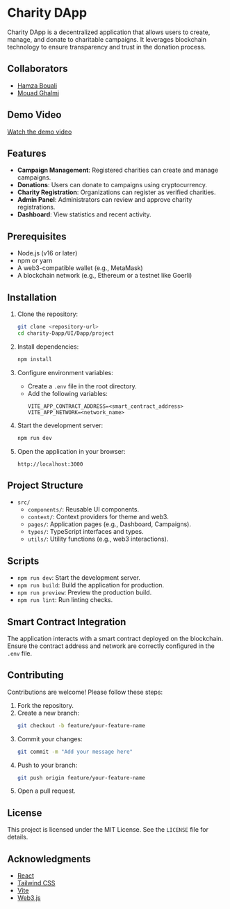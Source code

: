 # Charity DApp

Charity DApp is a decentralized application that allows users to create, manage, and donate to charitable campaigns. It leverages blockchain technology to ensure transparency and trust in the donation process.

## Collaborators
   - [Hamza Bouali](https://github.com/Hamza-Bouali)
   - [Mouad Ghalmi](https://github.com/Viole089)

## Demo Video

[Watch the demo video](demo-video.webm)


## Features

- **Campaign Management**: Registered charities can create and manage campaigns.
- **Donations**: Users can donate to campaigns using cryptocurrency.
- **Charity Registration**: Organizations can register as verified charities.
- **Admin Panel**: Administrators can review and approve charity registrations.
- **Dashboard**: View statistics and recent activity.

## Prerequisites

- Node.js (v16 or later)
- npm or yarn
- A web3-compatible wallet (e.g., MetaMask)
- A blockchain network (e.g., Ethereum or a testnet like Goerli)

## Installation

1. Clone the repository:
   ```bash
   git clone <repository-url>
   cd charity-Dapp/UI/Dapp/project
   ```

2. Install dependencies:
   ```bash
   npm install
   ```

3. Configure environment variables:
   - Create a `.env` file in the root directory.
   - Add the following variables:
     ```env
     VITE_APP_CONTRACT_ADDRESS=<smart_contract_address>
     VITE_APP_NETWORK=<network_name>
     ```

4. Start the development server:
   ```bash
   npm run dev
   ```

5. Open the application in your browser:
   ```
   http://localhost:3000
   ```

## Project Structure

- `src/`
  - `components/`: Reusable UI components.
  - `context/`: Context providers for theme and web3.
  - `pages/`: Application pages (e.g., Dashboard, Campaigns).
  - `types/`: TypeScript interfaces and types.
  - `utils/`: Utility functions (e.g., web3 interactions).

## Scripts

- `npm run dev`: Start the development server.
- `npm run build`: Build the application for production.
- `npm run preview`: Preview the production build.
- `npm run lint`: Run linting checks.

## Smart Contract Integration

The application interacts with a smart contract deployed on the blockchain. Ensure the contract address and network are correctly configured in the `.env` file.

## Contributing

Contributions are welcome! Please follow these steps:

1. Fork the repository.
2. Create a new branch:
   ```bash
   git checkout -b feature/your-feature-name
   ```
3. Commit your changes:
   ```bash
   git commit -m "Add your message here"
   ```
4. Push to your branch:
   ```bash
   git push origin feature/your-feature-name
   ```
5. Open a pull request.

## License

This project is licensed under the MIT License. See the `LICENSE` file for details.

## Acknowledgments

- [React](https://reactjs.org/)
- [Tailwind CSS](https://tailwindcss.com/)
- [Vite](https://vitejs.dev/)
- [Web3.js](https://web3js.readthedocs.io/)
